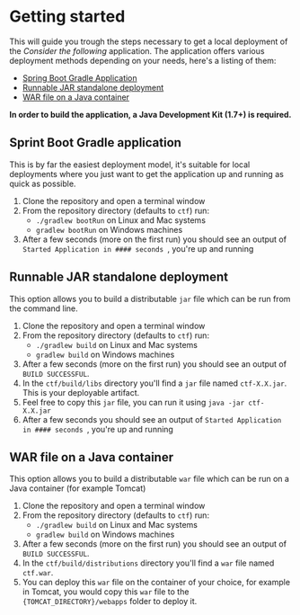 # Getting started

This will guide you trough the steps necessary to get a local 
deployment of the *Consider the following* application. The application
offers various deployment methods depending on your needs, here's a listing 
of them:  

* [Spring Boot Gradle Application](#sprintBootDeployment)
* [Runnable JAR standalone deployment](#jarDeployment)
* [WAR file on a Java container](#warDeployment)

**In order to build the application, a Java Development Kit (1.7+) is required.**

<a name="sprintBootDeployment"></a>
## Sprint Boot Gradle application 
This is by far the easiest deployment model, it's suitable for local deployments where
you just want to get the application up and running as quick as possible.

1. Clone the repository and open a terminal window
2. From the repository directory (defaults to `ctf`) run:
	* `./gradlew bootRun` on Linux and Mac systems
	* `gradlew bootRun` on Windows machines
3. After a few seconds (more on the first run) you should see an output of 
`Started Application in #### seconds `, you're up and running 
 
<a name="jarDeployment"></a>
## Runnable JAR standalone deployment 
This option allows you to build a distributable `jar` file which can be run from 
the command line.

1. Clone the repository and open a terminal window
2. From the repository directory (defaults to `ctf`) run:
	* `./gradlew build` on Linux and Mac systems
	* `gradlew build` on Windows machines
3. After a few seconds (more on the first run) you should see an output of
 `BUILD SUCCESSFUL`. 
4. In the `ctf/build/libs` directory you'll find a `jar` file named `ctf-X.X.jar`.
 This is your deployable artifact.
5. Feel free to copy this `jar` file, you can run it using `java -jar ctf-X.X.jar`
6. After a few seconds you should see an output of 
`Started Application in #### seconds `, you're up and running 

<a name="warDeployment"></a>
## WAR file on a Java container 
This option allows you to build a distributable `war` file which can be run on a
Java container (for example Tomcat)

1. Clone the repository and open a terminal window
2. From the repository directory (defaults to `ctf`) run:
	* `./gradlew build` on Linux and Mac systems
	* `gradlew build` on Windows machines
3. After a few seconds (more on the first run) you should see an output of
 `BUILD SUCCESSFUL`. 
4. In the `ctf/build/distributions` directory you'll find a `war` file named
`ctf.war`. 
5. You can deploy this `war` file on the container of your choice, for example
 in Tomcat, you would copy this `war` file to the `{TOMCAT_DIRECTORY}/webapps` 
 folder to deploy it.